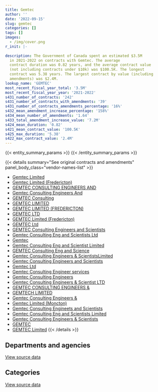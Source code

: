 ```yaml
---
title: Gemtec
author: ''
date: '2022-09-15'
slug: gemtec
categories: []
tags: []
images:
  - /img/cover.png
r_init: |-
  
description: The Government of Canada spent an estimated $3.5M
  in 2021-2022 on contracts with Gemtec. The average
  contract duration was 0.82 years, and the average contract value
  (not including contracts under $10k) was $100.5K. The longest
  contract was 5.38 years. The largest contract by value (including
  amendments) was $2.4M.
lookup_name: 'GEMTEC'
most_recent_fiscal_year_total: '3.5M'
most_recent_fiscal_year_year: '2021-2022'
s431_number_of_contracts: '242'
s431_number_of_contracts_with_amendments: '39'
s431_number_of_contracts_amendments_percentage: '16%'
s432_mean_amendment_increase_percentage: '158%'
s434_mean_number_of_amendments: '1.64'
s433_total_amendment_increase_value: '7.2M'
s424_mean_duration: '0.82'
s421_mean_contract_value: '100.5K'
s425_max_duration: '5.38'
s422_max_contract_value: '2.4M'
---
```


<script src="/rmarkdown-libs/htmlwidgets/htmlwidgets.js"></script>
<link href="/rmarkdown-libs/datatables-css/datatables-crosstalk.css" rel="stylesheet" />
<script src="/rmarkdown-libs/datatables-binding/datatables.js"></script>
<script src="/rmarkdown-libs/jquery/jquery-3.6.0.min.js"></script>
<link href="/rmarkdown-libs/dt-core-bootstrap/css/dataTables.bootstrap.min.css" rel="stylesheet" />
<link href="/rmarkdown-libs/dt-core-bootstrap/css/dataTables.bootstrap.extra.css" rel="stylesheet" />
<script src="/rmarkdown-libs/dt-core-bootstrap/js/jquery.dataTables.min.js"></script>
<script src="/rmarkdown-libs/dt-core-bootstrap/js/dataTables.bootstrap.min.js"></script>
<link href="/rmarkdown-libs/crosstalk/css/crosstalk.min.css" rel="stylesheet" />
<script src="/rmarkdown-libs/crosstalk/js/crosstalk.min.js"></script>
<script src="/rmarkdown-libs/htmlwidgets/htmlwidgets.js"></script>
<link href="/rmarkdown-libs/datatables-css/datatables-crosstalk.css" rel="stylesheet" />
<script src="/rmarkdown-libs/datatables-binding/datatables.js"></script>
<script src="/rmarkdown-libs/jquery/jquery-3.6.0.min.js"></script>
<link href="/rmarkdown-libs/dt-core-bootstrap/css/dataTables.bootstrap.min.css" rel="stylesheet" />
<link href="/rmarkdown-libs/dt-core-bootstrap/css/dataTables.bootstrap.extra.css" rel="stylesheet" />
<script src="/rmarkdown-libs/dt-core-bootstrap/js/jquery.dataTables.min.js"></script>
<script src="/rmarkdown-libs/dt-core-bootstrap/js/dataTables.bootstrap.min.js"></script>
<link href="/rmarkdown-libs/crosstalk/css/crosstalk.min.css" rel="stylesheet" />
<script src="/rmarkdown-libs/crosstalk/js/crosstalk.min.js"></script>

{{< entity_summary_params >}}
{{< /entity_summary_params >}}

{{< details summary="See original contracts and amendments" panel_body_class="vendor-names-list" >}}
- [Gemtec Limited](https://search.open.canada.ca/en/ct/?sort=contract_value_f%20desc&page=1&search_text=%22Gemtec%20Limited%22)
- [Gemtec Limited (Fredericton)](https://search.open.canada.ca/en/ct/?sort=contract_value_f%20desc&page=1&search_text=%22Gemtec%20Limited%20%28Fredericton%29%22)
- [GEMTEC CONSULTING ENGINEERS AND](https://search.open.canada.ca/en/ct/?sort=contract_value_f%20desc&page=1&search_text=%22GEMTEC%20CONSULTING%20ENGINEERS%20AND%22)
- [Gemtec Consulting Engineers And](https://search.open.canada.ca/en/ct/?sort=contract_value_f%20desc&page=1&search_text=%22Gemtec%20Consulting%20Engineers%20And%22)
- [GEMTEC Consulting](https://search.open.canada.ca/en/ct/?sort=contract_value_f%20desc&page=1&search_text=%22GEMTEC%20Consulting%22)
- [GEMTEC LIMITED](https://search.open.canada.ca/en/ct/?sort=contract_value_f%20desc&page=1&search_text=%22GEMTEC%20LIMITED%22)
- [GEMTEC LIMITED (FREDERICTON)](https://search.open.canada.ca/en/ct/?sort=contract_value_f%20desc&page=1&search_text=%22GEMTEC%20LIMITED%20%28FREDERICTON%29%22)
- [GEMTEC LTD](https://search.open.canada.ca/en/ct/?sort=contract_value_f%20desc&page=1&search_text=%22GEMTEC%20LTD%22)
- [GEMTEC Limited (Fredericton)](https://search.open.canada.ca/en/ct/?sort=contract_value_f%20desc&page=1&search_text=%22GEMTEC%20Limited%20%28Fredericton%29%22)
- [GEMTEC Ltd](https://search.open.canada.ca/en/ct/?sort=contract_value_f%20desc&page=1&search_text=%22GEMTEC%20Ltd%22)
- [GEMTEC Consulting Engineers and Scientists](https://search.open.canada.ca/en/ct/?sort=contract_value_f%20desc&page=1&search_text=%22GEMTEC%20Consulting%20Engineers%20and%20Scientists%22)
- [Gemtec Consulting Eng and Scientists Ltd](https://search.open.canada.ca/en/ct/?sort=contract_value_f%20desc&page=1&search_text=%22Gemtec%20Consulting%20Eng%20and%20Scientists%20Ltd%22)
- [Gemtec](https://search.open.canada.ca/en/ct/?sort=contract_value_f%20desc&page=1&search_text=%22Gemtec%22)
- [Gemtec Consulting Eng and Scientist Limited](https://search.open.canada.ca/en/ct/?sort=contract_value_f%20desc&page=1&search_text=%22Gemtec%20Consulting%20Eng%20and%20Scientist%20Limited%22)
- [GEMTEC Consulting Eng and Science](https://search.open.canada.ca/en/ct/?sort=contract_value_f%20desc&page=1&search_text=%22GEMTEC%20Consulting%20Eng%20and%20Science%22)
- [Gemtec Consulting Engineers & ScientistsLimited](https://search.open.canada.ca/en/ct/?sort=contract_value_f%20desc&page=1&search_text=%22Gemtec%20Consulting%20Engineers%20%26%20ScientistsLimited%22)
- [Gemtec Consulting Engineers and Scientists](https://search.open.canada.ca/en/ct/?sort=contract_value_f%20desc&page=1&search_text=%22Gemtec%20Consulting%20Engineers%20and%20Scientists%22)
- [Gemtec Ltd](https://search.open.canada.ca/en/ct/?sort=contract_value_f%20desc&page=1&search_text=%22Gemtec%20Ltd%22)
- [Gemtec Consulting Engineer services](https://search.open.canada.ca/en/ct/?sort=contract_value_f%20desc&page=1&search_text=%22Gemtec%20Consulting%20Engineer%20services%22)
- [Gemtec Consulting Engineers](https://search.open.canada.ca/en/ct/?sort=contract_value_f%20desc&page=1&search_text=%22Gemtec%20Consulting%20Engineers%22)
- [Gemtec Consulting Engineers & Scientist LTD](https://search.open.canada.ca/en/ct/?sort=contract_value_f%20desc&page=1&search_text=%22Gemtec%20Consulting%20Engineers%20%26%20Scientist%20LTD%22)
- [GEMTEC CONSULTING ENGINEERS &](https://search.open.canada.ca/en/ct/?sort=contract_value_f%20desc&page=1&search_text=%22GEMTEC%20CONSULTING%20ENGINEERS%20%26%22)
- [GEMTECH LIMITED](https://search.open.canada.ca/en/ct/?sort=contract_value_f%20desc&page=1&search_text=%22GEMTECH%20LIMITED%22)
- [Gemtec Consulting Engineers &](https://search.open.canada.ca/en/ct/?sort=contract_value_f%20desc&page=1&search_text=%22Gemtec%20Consulting%20Engineers%20%26%22)
- [Gemtec Limited (Moncton)](https://search.open.canada.ca/en/ct/?sort=contract_value_f%20desc&page=1&search_text=%22Gemtec%20Limited%20%28Moncton%29%22)
- [Gemtec Consulting Engineets and Scientists](https://search.open.canada.ca/en/ct/?sort=contract_value_f%20desc&page=1&search_text=%22Gemtec%20Consulting%20Engineets%20and%20Scientists%22)
- [Gemtec Consulting Eng and Scientists Limited](https://search.open.canada.ca/en/ct/?sort=contract_value_f%20desc&page=1&search_text=%22Gemtec%20Consulting%20Eng%20and%20Scientists%20Limited%22)
- [Gemtec Consulting Engineers & Scientists](https://search.open.canada.ca/en/ct/?sort=contract_value_f%20desc&page=1&search_text=%22Gemtec%20Consulting%20Engineers%20%26%20Scientists%22)
- [GEMTEC](https://search.open.canada.ca/en/ct/?sort=contract_value_f%20desc&page=1&search_text=%22GEMTEC%22)
- [GEMTEC Limited](https://search.open.canada.ca/en/ct/?sort=contract_value_f%20desc&page=1&search_text=%22GEMTEC%20Limited%22)
{{< /details >}}

## Departments and agencies

<div id="htmlwidget-1" style="width:100%;height:auto;" class="datatables html-widget"></div>
<script type="application/json" data-for="htmlwidget-1">{"x":{"style":"bootstrap","filter":"none","vertical":false,"data":[["<a href=\"/departments/dfo-mpo/\">Fisheries and Oceans Canada<\/a>","<a href=\"/departments/dnd-mdn/\">National Defence<\/a>","<a href=\"/departments/nrc-cnrc/\">National Research Council Canada<\/a>","<a href=\"/departments/pc/\">Parks Canada<\/a>","<a href=\"/departments/pwgsc-tpsgc/\">Public Services and Procurement Canada<\/a>"],[47281.01,604450.99,21809,1604394.29,817591.54],[532235.87,881616.03,null,1254966.53,1743584.05],[579477.52,155482.09,32463.77,329709.41,1334296.81],[857361.69,32272.77,27967.5,454567.07,2126489.16]],"container":"<table class=\"table table-striped table-hover row-border order-column display\">\n  <thead>\n    <tr>\n      <th>Department<\/th>\n      <th>2018-2019<\/th>\n      <th>2019-2020<\/th>\n      <th>2020-2021<\/th>\n      <th>2021-2022<\/th>\n    <\/tr>\n  <\/thead>\n<\/table>","options":{"order":[[4,"desc"]],"pageLength":10,"autoWidth":true,"columnDefs":[{"targets":1,"render":"function(data, type, row, meta) {\n    return type !== 'display' ? data : DTWidget.formatCurrency(data, \"$\", 2, 3, \",\", \".\", true, null);\n  }"},{"targets":2,"render":"function(data, type, row, meta) {\n    return type !== 'display' ? data : DTWidget.formatCurrency(data, \"$\", 2, 3, \",\", \".\", true, null);\n  }"},{"targets":3,"render":"function(data, type, row, meta) {\n    return type !== 'display' ? data : DTWidget.formatCurrency(data, \"$\", 2, 3, \",\", \".\", true, null);\n  }"},{"targets":4,"render":"function(data, type, row, meta) {\n    return type !== 'display' ? data : DTWidget.formatCurrency(data, \"$\", 2, 3, \",\", \".\", true, null);\n  }"},{"width":"16%","targets":[1,2,3,4]},{"className":"dt-right","targets":[1,2,3,4]}],"orderClasses":false}},"evals":["options.columnDefs.0.render","options.columnDefs.1.render","options.columnDefs.2.render","options.columnDefs.3.render"],"jsHooks":[]}</script>
<p class="text-right">
<a href="https://github.com/GoC-Spending/contracts-data/tree/main/data/out/vendors/gemtec/summary_by_fiscal_year_by_department.csv" class="source-data-link btn btn-link">View source data</a>
</p>

## Categories

<div id="htmlwidget-2" style="width:100%;height:auto;" class="datatables html-widget"></div>
<script type="application/json" data-for="htmlwidget-2">{"x":{"style":"bootstrap","filter":"none","vertical":false,"data":[["<a href=\"/categories/facilities_and_construction/\">Facilities and construction<\/a>","<a href=\"/categories/defence/\">Defence<\/a>","<a href=\"/categories/professional_services/\">Professional services<\/a>","<a href=\"/categories/information_technology/\">Information technology<\/a>","<a href=\"/categories/transportation_and_logistics/\">Transportation and logistics<\/a>"],[2077128.66,0,875136.42,143261.75,null],[3123084.92,0,1132783.31,143654.25,12880],[1576240.41,null,676852.44,143261.75,35075],[2183656.96,null,1156230.5,143261.75,15508.99]],"container":"<table class=\"table table-striped table-hover row-border order-column display\">\n  <thead>\n    <tr>\n      <th>Category<\/th>\n      <th>2018-2019<\/th>\n      <th>2019-2020<\/th>\n      <th>2020-2021<\/th>\n      <th>2021-2022<\/th>\n    <\/tr>\n  <\/thead>\n<\/table>","options":{"order":[[4,"desc"]],"dom":"t","pageLength":30,"autoWidth":true,"columnDefs":[{"targets":1,"render":"function(data, type, row, meta) {\n    return type !== 'display' ? data : DTWidget.formatCurrency(data, \"$\", 2, 3, \",\", \".\", true, null);\n  }"},{"targets":2,"render":"function(data, type, row, meta) {\n    return type !== 'display' ? data : DTWidget.formatCurrency(data, \"$\", 2, 3, \",\", \".\", true, null);\n  }"},{"targets":3,"render":"function(data, type, row, meta) {\n    return type !== 'display' ? data : DTWidget.formatCurrency(data, \"$\", 2, 3, \",\", \".\", true, null);\n  }"},{"targets":4,"render":"function(data, type, row, meta) {\n    return type !== 'display' ? data : DTWidget.formatCurrency(data, \"$\", 2, 3, \",\", \".\", true, null);\n  }"},{"width":"16%","targets":[1,2,3,4]},{"className":"dt-right","targets":[1,2,3,4]}],"orderClasses":false,"lengthMenu":[10,25,30,50,100]}},"evals":["options.columnDefs.0.render","options.columnDefs.1.render","options.columnDefs.2.render","options.columnDefs.3.render"],"jsHooks":[]}</script>
<p class="text-right">
<a href="https://github.com/GoC-Spending/contracts-data/tree/main/data/out/vendors/gemtec/summary_by_fiscal_year_by_category.csv" class="source-data-link btn btn-link">View source data</a>
</p>
